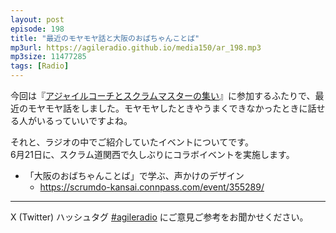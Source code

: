 ```yaml
---
layout: post
episode: 198
title: "最近のモヤモヤ話と大阪のおばちゃんことば"
mp3url: https://agileradio.github.io/media150/ar_198.mp3
mp3size: 11477285
tags: [Radio]
---
```


今回は『[アジャイルコーチとスクラムマスターの集い](https://www.attractor.co.jp/events/20250604-coach-and-scrummaster-retreat/)』に参加するふたりで、最近のモヤモヤ話をしました。モヤモヤしたときやうまくできなかったときに話せる人がいるっていいですよね。


それと、ラジオの中でご紹介していたイベントについてです。  
6月21日に、スクラム道関西で久しぶりにコラボイベントを実施します。  
- 「大阪のおばちゃんことば」で学ぶ、声かけのデザイン
	-  <https://scrumdo-kansai.connpass.com/event/355289/>

---

X (Twitter) ハッシュタグ [#agileradio](https://twitter.com/intent/tweet?hashtags=agileradio) にご意見ご参考をお聞かせください。
